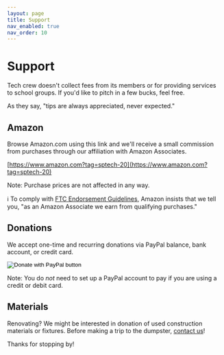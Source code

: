 ```yaml
---
layout: page
title: Support
nav_enabled: true
nav_order: 10
---
```


<!-- title: Support -->
<!-- categories: pages -->
<!-- tags: support,donation -->
<!-- published: 2021-10-01T17:30:00-05:00 -->
<!-- updated: 2023-08-29T13:50:00-05:00 -->
<!-- summary: Never expectated but always appreciated. -->

# Support

Tech crew doesn't collect fees from its members or for providing services to school groups. If you'd like to pitch in a few bucks, feel free.

As they say, "tips are always appreciated, never expected."

## Amazon

Browse Amazon.com using this link and we'll receive a small commission from purchases through our affiliation with Amazon Associates.

[https://www.amazon.com?tag=sptech-20](https://www.amazon.com?tag=sptech-20)

Note: Purchase prices are not affected in any way.

ℹ️ To comply with [FTC Endorsement Guidelines](https://www.ftc.gov/tips-advice/business-center/guidance/ftcs-endorsement-guides-what-people-are-asking#affiliateornetwork), Amazon insists that we tell you, "as an Amazon Associate we earn from qualifying purchases."

## Donations

We accept one-time and recurring donations via PayPal balance, bank account, or credit card.

<form action="https://www.paypal.com/donate" method="post" target="_top">
<input type="image" src="https://www.paypalobjects.com/en_US/i/btn/btn_donateCC_LG.gif" border="0" name="submit" title="PayPal - The safer, easier way to pay online!" alt="Donate with PayPal button" />
<inout type="hidden" name="cmd" value="_donations">
<input type="hidden" name="business" value="donate@spcrew.org">
<input type="hidden" name="item_name" value="SP Tech Crew">
<input type="hidden" name="cancel_return" value="https://spcrew.org/canceled.html">
<input type="hidden" name="return" value="https://spcrew.org/donation.html">
<input type="hidden" name="no_note" value="0">
<input type="hidden" name="currency_code" value="USD">
<input type="hidden" name="no_shipping" value="1">
<input type="hidden" name="bn" value="PP-DonationsBF:btn_donateCC_LG.gif:NonHosted)">
</form>

Note: You do *not* need to set up a PayPal account to pay if you are using a credit or debit card.
  
## Materials

Renovating? We might be interested in donation of used construction materials or fixtures. Before making a trip to the dumpster, [contact us](contact.html)!

Thanks for stopping by!

<!-- EOF -->
